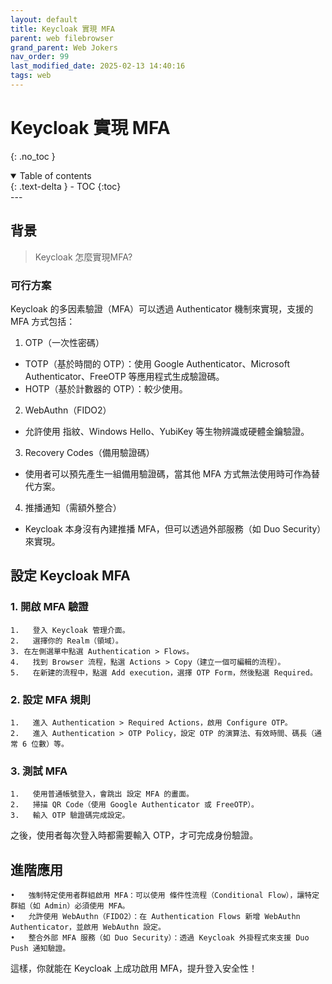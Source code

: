 ```yaml
---
layout: default
title: Keycloak 實現 MFA
parent: web filebrowser
grand_parent: Web Jokers
nav_order: 99
last_modified_date: 2025-02-13 14:40:16
tags: web
---
```


#   Keycloak 實現 MFA
{: .no_toc }

<details open markdown="block">
  <summary>
    Table of contents
  </summary>
  {: .text-delta }
- TOC
{:toc}
</details>
---

## 背景

> Keycloak 怎麼實現MFA?

### 可行方案

Keycloak 的多因素驗證（MFA）可以透過 Authenticator 機制來實現，支援的 MFA 方式包括：

1. OTP（一次性密碼）

- TOTP（基於時間的 OTP）：使用 Google Authenticator、Microsoft Authenticator、FreeOTP 等應用程式生成驗證碼。
- HOTP（基於計數器的 OTP）：較少使用。

2. WebAuthn（FIDO2）

- 允許使用 指紋、Windows Hello、YubiKey 等生物辨識或硬體金鑰驗證。
	
3.	 Recovery Codes（備用驗證碼）

- 使用者可以預先產生一組備用驗證碼，當其他 MFA 方式無法使用時可作為替代方案。

4.	 推播通知（需額外整合）

- Keycloak 本身沒有內建推播 MFA，但可以透過外部服務（如 Duo Security）來實現。

## 設定 Keycloak MFA

### 1. 開啟 MFA 驗證

	1.	 登入 Keycloak 管理介面。
	2.	 選擇你的 Realm（領域）。
	3. 在左側選單中點選 Authentication > Flows。
	4.	 找到 Browser 流程，點選 Actions > Copy（建立一個可編輯的流程）。
	5.	 在新建的流程中，點選 Add execution，選擇 OTP Form，然後點選 Required。

### 2. 設定 MFA 規則

	1.	 進入 Authentication > Required Actions，啟用 Configure OTP。
	2.	 進入 Authentication > OTP Policy，設定 OTP 的演算法、有效時間、碼長（通常 6 位數）等。

### 3. 測試 MFA

	1.	 使用普通帳號登入，會跳出 設定 MFA 的畫面。
	2.	 掃描 QR Code（使用 Google Authenticator 或 FreeOTP）。
	3.	 輸入 OTP 驗證碼完成設定。

之後，使用者每次登入時都需要輸入 OTP，才可完成身份驗證。

## 進階應用

	•	強制特定使用者群組啟用 MFA：可以使用 條件性流程（Conditional Flow），讓特定群組（如 Admin）必須使用 MFA。
	•	允許使用 WebAuthn（FIDO2）：在 Authentication Flows 新增 WebAuthn Authenticator，並啟用 WebAuthn 設定。
	•	整合外部 MFA 服務（如 Duo Security）：透過 Keycloak 外掛程式來支援 Duo Push 通知驗證。

這樣，你就能在 Keycloak 上成功啟用 MFA，提升登入安全性！

